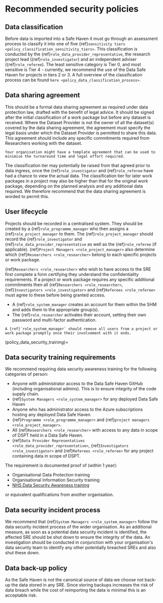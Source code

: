 # Recommended security policies

## Data classification

Before data is imported into a Safe Haven it must go through an assessment process to classify it into one of five {ref}`sensitivity tiers <policy_classification_sensitivity_tiers>`.
This classification is conducted by the {ref}`role_data_provider_representative`, the research project lead ({ref}`role_investigator`) and an independent adviser ({ref}`role_referee`).
The least sensitive category is Tier 0, and most sensitive is Tier 4 - currently, we recommend the use of the Data Safe Haven for projects in tiers 2 or 3.
A full overview of the classification process can be found `here <policy_data_classification_process>`.

## Data sharing agreement

This should be a formal data sharing agreement as required under data protection law, drafted with the benefit of legal advice.
It should be signed after the initial classification of a work package but before any dataset is received.
Where the Dataset Provider is not the owner of all the dataset(s) covered by the data sharing agreement, the agreement must specify the legal basis under which the Dataset Provider is permitted to share this data.
This agreement should include any specific commitments required from Researchers working with the dataset.

```{hint}
Your organisation might have a template agreement that can be used to minimise the turnaround time and legal effort required.
```

The classification tier may potentially be raised from that agreed prior to data ingress, once the {ref}`role_investigator` and {ref}`role_referee` have had a chance to view the actual data.
The classification tier for later work packages in a project may also be higher than that for the original work package, depending on the planned analysis and any additional data required.
We therefore recommend that the data sharing agreement is worded to permit this.

## User lifecycle

Projects should be recorded in a centralised system.
They should be created by a {ref}`role_programme_manager` who then assigns a {ref}`role_project_manager` to them.
The {ref}`role_project_manager` should record the {ref}`role_investigator` and {ref}`role_data_provider_representative` as well as the {ref}`role_referee` (if applicable).
{ref}`Project Managers <role_project_manager>` also determine which {ref}`Researchers <role_researcher>` belong to each specific projects or work package.

{ref}`Researchers <role_researcher>` who wish to have access to the SRE first complete a form certifying they understand the confidentiality requirements.
If a project or work package requires any specific additional commitments then all {ref}`Researchers <role_researcher>`, {ref}`Investigators <role_investigator>` and {ref}`Referees <role_referee>` must agree to these before being granted access.

- A {ref}`role_system_manager` creates an account for them within the SHM and adds them to the appropriate group(s).
- The {ref}`role_researcher` activates their account, setting their own password and multi-factor authentication.

```{important}
A {ref}`role_system_manager` should remove all users from a project or work package promptly once their involvement with it ends.
```

(policy_data_security_training)=

## Data security training requirements

We recommend requiring data security awareness training for the following categories of person:

- Anyone with administrator access to the Data Safe Haven GitHub (including organisational admins). This is to ensure integrity of the code supply chain.
- {ref}`System Managers <role_system_manager>` for any deployed Data Safe Haven
- Anyone who has administrator access to the Azure subscriptions hosting any deployed Data Safe Haven.
- {ref}`Programme <role_programme_manager>` and {ref}`project managers <role_project_manager>`.
- All {ref}`Researchers <role_researcher>` with access to any data in scope of DSPT held in a Data Safe Haven.
- {ref}`Data Provider Representatives <role_data_provider_representative>`, {ref}`Investigators <role_investigator>` and {ref}`Referees <role_referee>` for any project containing data in scope of DSPT.

The requirement is documented proof of (within 1 year):

- Organisational Data Protection training
- Organisational Information Security training
- [NHS Data Security Awareness training](https://www.e-lfh.org.uk/programmes/data-security-awareness)

or equivalent qualifications from another organisation.

## Data security incident process

We recommend that {ref}`System Managers <role_system_manager>` follow the data security incident process of the wider organisation.
As an additional measure, as soon as a potential data security incident is identified, the affected SRE should be shut down to ensure the integrity of the data.
An investigation should be conducted in conjunction with your organisation's data security team to identify any other potentially breached SREs and also shut these down.

## Data back-up policy

As the Safe Haven is not the canonical source of data we choose not back-up the data stored in any SRE.
Since storing backups increases the risk of data breach while the cost of reimporting the data is minimal this is an acceptable risk.
